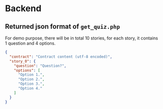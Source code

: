 # Backend
## Returned json format of `get_quiz.php`

For demo purpose, there will be in total 10 stories, for each story, it contains 1 question and 4 options.
```json
{
  "contract": "Contract content (utf-8 encoded)",
  "story_0": {
    "question": "Question?",
    "options": [
      "Option 1.",
      "Option 2.",
      "Option 3.",
      "Option 4."
    ]
  }
}
```